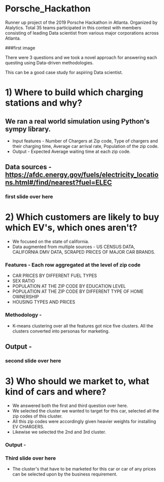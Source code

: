 # Porsche_Hackathon
Runner up project of the 2019 Porsche Hackathon in Atlanta. Organized by Atalytics. Total 35 teams participated in this contest with members consisting of leading Data scientist from various major corporations across Atlanta.

###first image

There were 3 questions and we took a novel approach for answering each questing using Data-driven methodologies. 

This can be a good case study for aspiring Data scientist. 

# 1) Where to build which charging stations and why?

## We ran a real world simulation using Python's sympy library.
* Input features - Number of Chargers at Zip code, Type of chargers and their charging time, Average car arrival rate, Population of the zip code.
* Output - Expected Average waiting time at each zip code.

## Data sources - https://afdc.energy.gov/fuels/electricity_locations.html#/find/nearest?fuel=ELEC

### first slide over here

# 2)  Which customers are likely to buy which EV's, which ones aren't?
* We focused on the state of california.
* Data augmented from multiple sources - US CENSUS DATA, CALIFORNIA DMV DATA, SCRAPED PRICES OF MAJOR CAR BRANDS.
### Features - Each row aggregated at the level of zip code
* CAR PRICES BY DIFFERENT FUEL TYPES
* SEX RATIO
* POPULATION AT THE ZIP CODE BY EDUCATION LEVEL
* POPULATION AT THE ZIP CODE BY DIFFERENT TYPE OF HOME OWNERSHIP
* HOUSING TYPES AND PRICES

### Methodology - 
* K-means clustering over all the features got nice five clusters. All the clusters converted into personas for marketing.


## Output - 

### second slide over here

# 3) Who should we market to, what kind of cars and where?

* We answered both the first and third question over here.
* We selected the cluster we wanted to target for this car, selected all the zip codes of this cluster.
* All this zip codes were accordingly given heavier weights for installing EV CHARGERS.
* Likewise we selected the 2nd and 3rd cluster.

### Output - 

### Third slide over here

* The cluster's that have to be marketed for this car or car of any prices can be selected upon by the business requirement.

